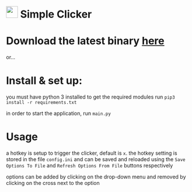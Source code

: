# <img src="icon.ico" width="32" height="32"> Simple Clicker

# Download the latest binary [here](https://github.com/ChemicalXandco/simple-clicker/releases)

or...

# Install & set up:

you must have python 3 installed
to get the required modules run `pip3 install -r requirements.txt`

in order to start the application, run `main.py`

# Usage

a hotkey is setup to trigger the clicker, default is `x`.
the hotkey setting is stored in the file `config.ini` and can be saved and reloaded using the `Save Options To File` and `Refresh Options From File` buttons respectively

options can be added by clicking on the drop-down menu and removed by clicking on the cross next to the option
